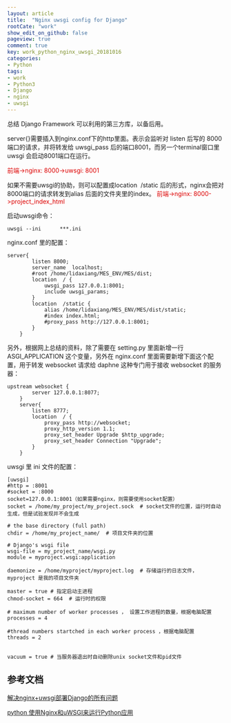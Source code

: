 ```yaml
---
layout: article
title:  "Nginx uwsgi config for Django"
rootCate: "work"
show_edit_on_github: false
pageview: true
comment: true
key: work_python_nginx_uwsgi_20181016
categories:
- Python
tags:
- work
- Python3
- Django
- nginx
- uwsgi
---
```


总结 Django Framework 可以利用的第三方库，以备后用。

<!---more--->

server{}需要插入到nginx.conf下的http里面。表示会监听对 listen 后写的 8000 端口的请求，并将转发给 uwsgi_pass 后的端口8001，而另一个terminal窗口里uwsgi 会启动8001端口在运行。

<font color="#dd0000"> 前端->nginx: 8000->uwsgi: 8001 </font>

如果不需要uwsgi的协助，则可以配置成location  /static 后的形式，nginx会把对8000端口的请求转发到alias 后面的文件夹里的index。
<font color="#dd0000"> 前端->nginx: 8000->project_index_html </font>

启动uwsgi命令：
```
uwsgi --ini      ***.ini
```
nginx.conf 里的配置：
```
server{
		listen 8000;
		server_name  localhost;
		#root /home/lidaxiang/MES_ENV/MES/dist;		
		location  / { 
		    uwsgi_pass 127.0.0.1:8001;
		    include uwsgi_params;	    
		}
		location  /static {
		    alias /home/lidaxiang/MES_ENV/MES/dist/static;
		    #index index.html;
		    #proxy_pass http://127.0.0.1:8001;
		}
	}
```

另外，根据网上总结的资料，除了需要在 setting.py 里面新增一行 ASGI_APPLICATION 这个变量，另外在 nginx.conf 里面需要新增下面这个配置，用于转发 websocket 请求给 daphne 这种专门用于接收 websocket 的服务器：
```
upstream websocket {
	    server 127.0.0.1:8077;
	}																																	
	server{
		listen 8777;
		location  / {
		    proxy_pass http://websocket;
		    proxy_http_version 1.1;
		    proxy_set_header Upgrade $http_upgrade;
		    proxy_set_header Connection "Upgrade";
		}
	}
```

uwsgi 里 ini 文件的配置：
```
[uwsgi]
#http = :8001
#socket = :8000
socket=127.0.0.1:8001（如果需要nginx，则需要使用socket配置）
socket = /home/my_project/my_project.sock  # socket文件的位置，运行时自动生成，但是试验发现并不会生成

# the base directory (full path)
chdir = /home/my_project_name/  # 项目文件夹的位置

# Django's wsgi file
wsgi-file = my_project_name/wsgi.py
module = myproject.wsgi:application

daemonize = /home/myproject/myproject.log  # 存储运行的日志文件， myproject 是我的项目文件夹

master = true # 指定启动主进程
chmod-socket = 664  # 运行时的权限

# maximum number of worker processes ， 设置工作进程的数量，根据电脑配置
processes = 4

#thread numbers startched in each worker process ，根据电脑配置
threads = 2


vacuum = true # 当服务器退出时自动删除unix socket文件和pid文件
```

## 参考文档
[解决nginx+uwsgi部署Django的所有问题](解决nginx+uwsgi部署Django的所有问题)

[python 使用Nginx和uWSGI来运行Python应用](https://www.cnblogs.com/Erick-L/p/7066455.html)

